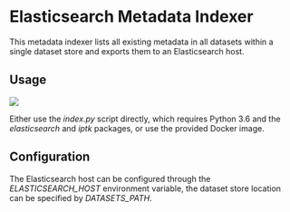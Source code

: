 # Elasticsearch Metadata Indexer
This metadata indexer lists all existing metadata in all datasets within a single dataset store and exports them to an Elasticsearch host.

## Usage
<a href="https://hub.docker.com/r/iptk/indexer-elasticsearch"><img src="https://img.shields.io/docker/build/iptk/indexer-elasticsearch.svg"></a>

Either use the *index.py* script directly, which requires Python 3.6 and the _elasticsearch_ and _iptk_ packages, or use the provided Docker image.

## Configuration
The Elasticsearch host can be configured through the *ELASTICSEARCH_HOST* environment variable, the dataset store location can be specified by *DATASETS_PATH*.
